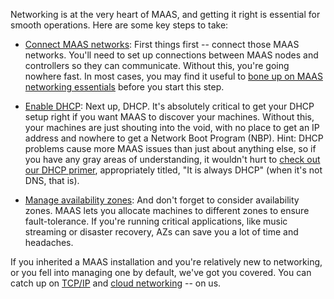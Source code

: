 <!-- "How to manage networking" --> 
Networking is at the very heart of MAAS, and getting it right is essential for smooth operations. Here are some key steps to take:

- [Connect MAAS networks](/t/how-to-connect-maas-networks/5164): First things first -- connect those MAAS networks. You'll need to set up connections between MAAS nodes and controllers so they can communicate. Without this, you're going nowhere fast.  In most cases, you may find it useful to [bone up on MAAS networking essentials](/t/maas-networks/5084) before you start this step.

- [Enable DHCP](/t/how-to-enable-dhcp/5132): Next up, DHCP. It's absolutely critical to get your DHCP setup right if you want MAAS to discover your machines. Without this, your machines are just shouting into the void, with no place to get an IP address and nowhere to get a Network Boot Program (NBP).  Hint: DHCP problems cause more MAAS issues than just about anything else, so if you have any gray areas of understanding, it wouldn't hurt to [check out our DHCP primer](/t/it-is-always-dhcp/6682), appropriately titled, "It is always DHCP" (when it's not DNS, that is).

- [Manage availability zones](/t/how-to-use-availability-zones/5152): And don't forget to consider availability zones. MAAS lets you allocate machines to different zones to ensure fault-tolerance.  If you're running critical applications, like music streaming or disaster recovery, AZs can save you a lot of time and headaches.

If you inherited a MAAS installation and you're relatively new to networking, or you fell into managing one by default, we've got you covered.  You can catch up on [TCP/IP](/t/tcp-ip/6683) and [cloud networking](/t/cloud-networking/6684) -- on us.
